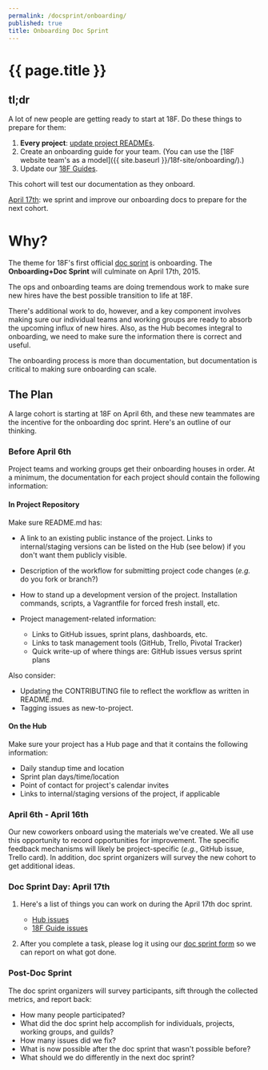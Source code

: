 ```yaml
---
permalink: /docsprint/onboarding/
published: true
title: Onboarding Doc Sprint
---
```

# {{ page.title }}

## tl;dr

A lot of new people are getting ready to start at 18F. Do these things to prepare for them:

1. **Every project**: [update project READMEs](#repo).
2. Create an onboarding guide for your team. (You can use the [18F website team's as a model]({{ site.baseurl }}/18f-site/onboarding/).)
3. Update our [18F Guides](http://18f.github.io/guides/).

This cohort will test our documentation as they onboard.

[April 17th](#sprint): we sprint and improve our onboarding docs to prepare for the next cohort.

# Why?

The theme for 18F's first official [doc sprint](/docsprint) is onboarding. The **Onboarding+Doc Sprint** will culminate on April 17th, 2015.

The ops and onboarding teams are doing tremendous work to make sure new hires have the best possible transition to life at 18F.

There's additional work to do, however, and a key component involves making sure our individual teams and working groups are ready to absorb the upcoming influx of new hires. Also, as the Hub becomes integral to onboarding, we need to make sure the information there is correct and useful.

The onboarding process is more than documentation, but documentation is critical to making sure onboarding can scale.

## The Plan

A large cohort is starting at 18F on April 6th, and these new teammates are the incentive for the onboarding doc sprint. Here's an outline of our thinking.

### Before April 6th

Project teams and working groups get their onboarding houses in order. At a minimum, the documentation for each project should contain the following information:

#### <a name="repo"></a>In Project Repository

Make sure README.md has:

* A link to an existing public instance of the project. Links to internal/staging versions can be listed on the Hub (see below) if you don't want them publicly visible.
* Description of the workflow for submitting project code changes (_e.g._ do you fork or branch?)
* How to stand up a development version of the project. Installation commands, scripts, a Vagrantfile for forced fresh install, etc.
* Project management-related information:

    * Links to GitHub issues, sprint plans, dashboards, etc.
    * Links to task management tools (GitHub, Trello, Pivotal Tracker)
    * Quick write-up of where things are: GitHub issues versus sprint plans

Also consider:

* Updating the CONTRIBUTING file to reflect the workflow as written in README.md.
* Tagging issues as new-to-project.

#### On the Hub

Make sure your project has a Hub page and that it contains the following information:

* Daily standup time and location
* Sprint plan days/time/location
* Point of contact for project's calendar invites
* Links to internal/staging versions of the project, if applicable


### April 6th - April 16th

Our new coworkers onboard using the materials we've created. We all use this opportunity to record opportunities for improvement. The specific feedback mechanisms will likely be project-specific (*e.g.*, GitHub issue, Trello card). In addition, doc sprint organizers will survey the new cohort to get additional ideas.

### <a name="sprint"></a>Doc Sprint Day: April 17th

1. Here's a list of things you can work on during the April 17th doc sprint.
    * [Hub issues](https://github.com/18F/hub/issues)
    * [18F Guide issues](https://github.com/18F/guides/issues)

2. After you complete a task, please log it using our [doc sprint form](#) so we can report on what got done.

### Post-Doc Sprint

The doc sprint organizers will survey participants, sift through the collected metrics, and report back:

* How many people participated?
* What did the doc sprint help accomplish for individuals, projects, working groups, and guilds?
* How many issues did we fix?
* What is now possible after the doc sprint that wasn't possible before?
* What should we do differently in the next doc sprint?

